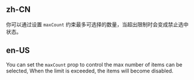 ## zh-CN

你可以通过设置 `maxCount` 约束最多可选择的数量，当超出限制时会变成禁止选中状态。

## en-US

You can set the `maxCount` prop to control the max number of items can be selected, When the limit is exceeded, the items will become disabled.
